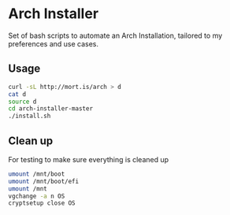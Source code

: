 # Arch Installer

Set of bash scripts to automate an Arch Installation, tailored to my preferences and use cases.

## Usage

```bash
curl -sL http://mort.is/arch > d
cat d
source d
cd arch-installer-master
./install.sh
```

## Clean up

For testing to make sure everything is cleaned up

```bash
umount /mnt/boot
umount /mnt/boot/efi
umount /mnt
vgchange -a n OS
cryptsetup close OS
```
